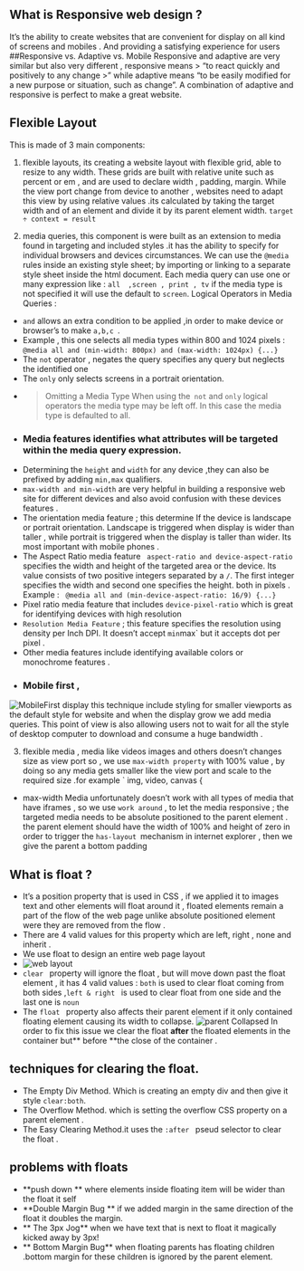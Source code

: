 ## What is Responsive web design ?
It’s the ability to create websites  that are convenient for display on all kind of screens and mobiles .
And providing a satisfying experience for users 
##Responsive vs. Adaptive vs. Mobile
Responsive and adaptive are very similar but also very different , responsive means > “to react quickly and positively to any change >” while adaptive means “to be easily modified for a new purpose or situation, such as change”.
A combination of adaptive and responsive is perfect to make a great website.
## Flexible Layout
This is made of 3 main components:
1.	flexible layouts, its creating a website layout with flexible grid, able to resize to any width.
These grids are built with relative unite such as percent or em , and are used to declare width , padding, margin. While the view port change from device to another , websites need to adapt this view by using relative values .its calculated by taking the target width and of an element and divide it by its parent element width. 
       `target ÷ context = result`

2.	media queries, this component is were built as an extension to media found in targeting and included styles .it has the ability to specify for individual browsers and devices circumstances.
We can use the `@media ` rules inside an existing style sheet; by importing or linking to a separate style sheet inside the html document.
Each media query can use one or many expression like : `all  ,screen , print , tv` if the media type is not specified it will use the default to `screen`.
Logical Operators in Media Queries :
-	 `and` allows an extra condition to be applied ,in order to make device or browser’s to make `a,b,c `. 
-	Example , this one selects all media types within 800 and 1024 pixels :
        `@media all and (min-width: 800px) and (max-width: 1024px) {...}`
-	The `not` operator , negates the query specifies any query but neglects the identified one 
-	The `only` only selects  screens in a portrait orientation.
-	> Omitting a Media Type
  When using the` not` and `only` logical operators the media type may be left off. In this case    the media type is defaulted to all.
-	### Media features identifies what attributes will be targeted within the media query expression.
-	Determining the `height` and `width` for any device ,they can also be prefixed by adding `min,max` qualifiers.
-	`max-width and min-width` are very helpful in building a responsive web site for different devices and also avoid confusion with these devices features .
-	The orientation media feature ; this determine If the device is landscape or portrait orientation. Landscape is triggered when display is wider than taller , while portrait is triggered when the display is taller than wider. Its most important with mobile phones .
-	The Aspect Ratio media feature ` aspect-ratio and device-aspect-ratio` specifies the width and height of the targeted area or the device. Its value consists of two positive integers separated by a `/`. The first integer specifies the width and second one specifies the height. both in pixels .
Example : ` @media all and (min-device-aspect-ratio: 16/9) {...}`
-	Pixel ratio media feature that includes `device-pixel-ratio` which is great for identifying devices with high resolution 
-	`Resolution Media Feature` ; this feature specifies the resolution using density per Inch DPI. It doesn’t accept `min`max` but it accepts dot per pixel .
-	Other media features include identifying available colors or monochrome features .
-	### Mobile first ,
![MobileFirst display ]( https://miro.medium.com/max/700/0*859VX66vAlmvVxib.jpg)
 this technique include styling for smaller viewports  as the default style for website and when the display grow we add media queries. This point of view is also allowing users not to wait for all the  style of desktop computer to download and  consume a huge bandwidth .

3.	flexible media , media like videos images and others  doesn’t changes size as view port so , we use `max-width property` with 100% value , by doing so any media gets smaller like the view port and scale to the required size .for example
 ` img, video, canvas {
-	max-width Media unfortunately doesn’t work with all types of media that have iframes , so we use `work around` , to let the media responsive ; the targeted media needs to be absolute positioned to the parent element . the parent element should have the width of 100% and height of zero in order to trigger the `has-layout `mechanism in internet explorer , then we give the parent a bottom padding 
## What is float ?
-	It’s a position property that is used in CSS , if we applied it to images text and other elements will float around it , floated elements remain a part of the flow of the web page unlike absolute positioned element were they are removed from the flow .
-	There are 4 valid values for this property which are left, right , none and inherit . 
-	We use float to design an entire web page layout 
-	![web layout]( https://i1.wp.com/css-tricks.com/wp-content/csstricks-uploads/web-layout.png?resize=540%2C240&ssl=1)
-	`clear ` property will ignore the float , but will move down past the float element , it has 4 valid values : `both` is used to clear float coming from both sides ,`left & right ` is used to clear float from one side and the last one is `noun` 
-	The `float ` property also affects their parent element if it only contained floating element causing its width to collapse.
![parent Collapsed]( https://i0.wp.com/css-tricks.com/wp-content/csstricks-uploads/collapse.png?resize=540%2C182)
 In order to fix this issue we clear the float **after** the floated elements in the container but** before **the close of the container .
## techniques for clearing the float.
-	The Empty Div Method. Which is creating an empty div and then give it style `clear:both`.
-	The Overflow Method. which is setting the overflow CSS property on a parent element .
-	The Easy Clearing Method.it uses the `:after ` pseud selector to clear the float .
## problems with floats
-	**push down ** where elements inside floating item will be wider than the float it self
-	 **Double Margin Bug ** if we added  margin in the same direction of the float it doubles the margin.
-	** The 3px Jog** when we have text that is next to float it magically kicked away by 3px!
-	** Bottom Margin Bug** when floating parents has floating children .bottom margin for these children is ignored by the parent element.
